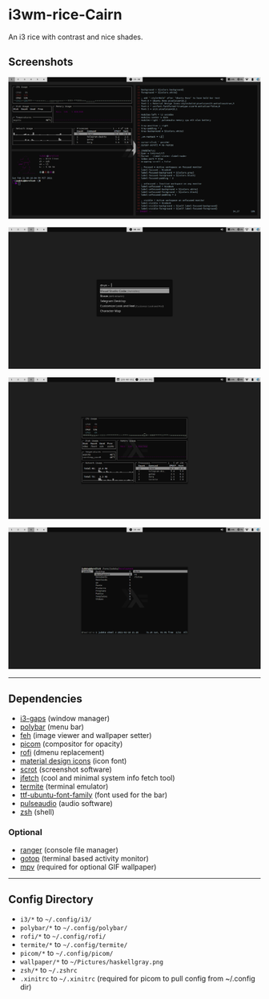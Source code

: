 # i3wm-rice-Cairn
An i3 rice with contrast and nice shades.

## Screenshots
![cairn rice](https://raw.githubusercontent.com/judeka/i3wm-rice-Cairn/main/screenshots/i3-rice-Cairn.png)

![cairn rice](https://raw.githubusercontent.com/judeka/i3wm-rice-Cairn/main/screenshots/rofi-Cairn.png)

![cairn rice](https://raw.githubusercontent.com/judeka/i3wm-rice-Cairn/main/screenshots/gotop-Cairn.png)

![cairn rice](https://raw.githubusercontent.com/judeka/i3wm-rice-Cairn/main/screenshots/ranger-Cairn.png)
***
## Dependencies
* [i3-gaps](https://github.com/Airblader/i3) (window manager)
* [polybar](https://polybar.github.io/) (menu bar)
* [feh](https://feh.finalrewind.org/) (image viewer and wallpaper setter)
* [picom](https://github.com/yshui/picom)  (compositor for opacity)
* [rofi](https://github.com/DaveDavenport/rofi) (dmenu replacement)
* [material design icons](https://materialdesignicons.com/) (icon font)
* [scrot](https://github.com/dreamer/scrot) (screenshot software)
* [jfetch](https://github.com/Jimmysit0/jfetch) (cool and minimal system info fetch tool)
* [termite](https://wiki.archlinux.org/index.php/Rxvt-unicode) (terminal emulator)
* [ttf-ubuntu-font-family](https://archlinux.org/packages/community/any/ttf-ubuntu-font-family/) (font used for the bar)
* [pulseaudio](https://www.freedesktop.org/wiki/Software/PulseAudio/) (audio software)
* [zsh](https://www.zsh.org/) (shell)

### Optional
* [ranger](https://github.com/ranger/ranger) (console file manager)
* [gotop](https://github.com/cjbassi/gotop) (terminal based activity monitor)
* [mpv](https://github.com/mpv-player/mpv) (required for optional GIF wallpaper)
***
## Config Directory
* `i3/*` to `~/.config/i3/`
* `polybar/*` to `~/.config/polybar/`
* `rofi/*` to `~/.config/rofi/`
* `termite/*` to `~/.config/termite/`
* `picom/*` to `~/.config/picom/`
* `wallpaper/*` to `~/Pictures/haskellgray.png`
* `zsh/*` to `~/.zshrc`
* `.xinitrc` to `~/.xinitrc` (required for picom to pull config from ~/.config dir)

